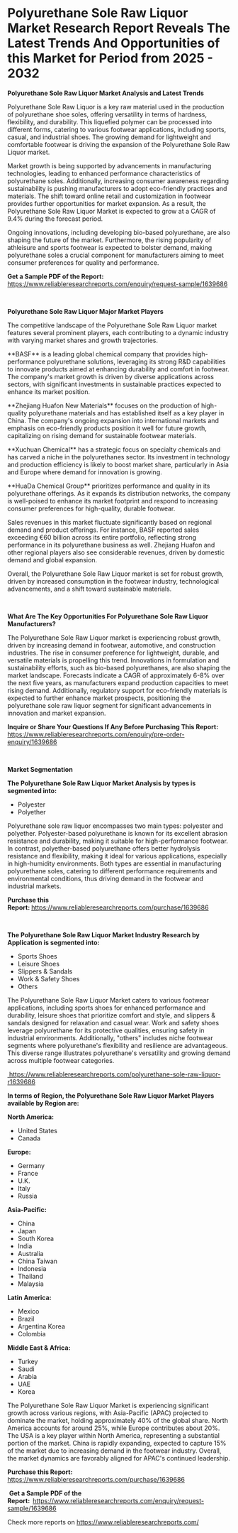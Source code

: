 <p><h1>Polyurethane Sole Raw Liquor Market Research Report Reveals The Latest Trends And Opportunities of this Market for Period from 2025 - 2032</h1></p><p><strong>Polyurethane Sole Raw Liquor Market Analysis and Latest Trends</strong></p>
<p><p>Polyurethane Sole Raw Liquor is a key raw material used in the production of polyurethane shoe soles, offering versatility in terms of hardness, flexibility, and durability. This liquefied polymer can be processed into different forms, catering to various footwear applications, including sports, casual, and industrial shoes. The growing demand for lightweight and comfortable footwear is driving the expansion of the Polyurethane Sole Raw Liquor market.</p><p>Market growth is being supported by advancements in manufacturing technologies, leading to enhanced performance characteristics of polyurethane soles. Additionally, increasing consumer awareness regarding sustainability is pushing manufacturers to adopt eco-friendly practices and materials. The shift toward online retail and customization in footwear provides further opportunities for market expansion. As a result, the Polyurethane Sole Raw Liquor Market is expected to grow at a CAGR of 9.4% during the forecast period. </p><p>Ongoing innovations, including developing bio-based polyurethane, are also shaping the future of the market. Furthermore, the rising popularity of athleisure and sports footwear is expected to bolster demand, making polyurethane soles a crucial component for manufacturers aiming to meet consumer preferences for quality and performance.</p></p>
<p><strong>Get a Sample PDF of the Report:&nbsp;</strong> <a href="https://www.reliableresearchreports.com/enquiry/request-sample/1639686?utm_campaign=3581&utm_medium=2&utm_source=Github&utm_content=ia&utm_term=02042025&utm_id=polyurethane-sole-raw-liquor">https://www.reliableresearchreports.com/enquiry/request-sample/1639686</a></p>
<p>&nbsp;</p>
<p><strong>Polyurethane Sole Raw Liquor Major Market Players</strong></p>
<p><p>The competitive landscape of the Polyurethane Sole Raw Liquor market features several prominent players, each contributing to a dynamic industry with varying market shares and growth trajectories.</p><p>**BASF** is a leading global chemical company that provides high-performance polyurethane solutions, leveraging its strong R&D capabilities to innovate products aimed at enhancing durability and comfort in footwear. The company's market growth is driven by diverse applications across sectors, with significant investments in sustainable practices expected to enhance its market position.</p><p>**Zhejiang Huafon New Materials** focuses on the production of high-quality polyurethane materials and has established itself as a key player in China. The company's ongoing expansion into international markets and emphasis on eco-friendly products position it well for future growth, capitalizing on rising demand for sustainable footwear materials.</p><p>**Xuchuan Chemical** has a strategic focus on specialty chemicals and has carved a niche in the polyurethanes sector. Its investment in technology and production efficiency is likely to boost market share, particularly in Asia and Europe where demand for innovation is growing.</p><p>**HuaDa Chemical Group** prioritizes performance and quality in its polyurethane offerings. As it expands its distribution networks, the company is well-poised to enhance its market footprint and respond to increasing consumer preferences for high-quality, durable footwear.</p><p>Sales revenues in this market fluctuate significantly based on regional demand and product offerings. For instance, BASF reported sales exceeding €60 billion across its entire portfolio, reflecting strong performance in its polyurethane business as well. Zhejiang Huafon and other regional players also see considerable revenues, driven by domestic demand and global expansion.</p><p>Overall, the Polyurethane Sole Raw Liquor market is set for robust growth, driven by increased consumption in the footwear industry, technological advancements, and a shift toward sustainable materials.</p></p>
<p>&nbsp;</p>
<p><strong>What Are The Key Opportunities For Polyurethane Sole Raw Liquor Manufacturers?</strong></p>
<p><p>The Polyurethane Sole Raw Liquor market is experiencing robust growth, driven by increasing demand in footwear, automotive, and construction industries. The rise in consumer preference for lightweight, durable, and versatile materials is propelling this trend. Innovations in formulation and sustainability efforts, such as bio-based polyurethanes, are also shaping the market landscape. Forecasts indicate a CAGR of approximately 6-8% over the next five years, as manufacturers expand production capacities to meet rising demand. Additionally, regulatory support for eco-friendly materials is expected to further enhance market prospects, positioning the polyurethane sole raw liquor segment for significant advancements in innovation and market expansion.</p></p>
<p><strong>Inquire or Share Your Questions If Any Before Purchasing This Report:</strong> <a href="https://www.reliableresearchreports.com/enquiry/pre-order-enquiry/1639686?utm_campaign=3581&utm_medium=2&utm_source=Github&utm_content=ia&utm_term=02042025&utm_id=polyurethane-sole-raw-liquor">https://www.reliableresearchreports.com/enquiry/pre-order-enquiry/1639686</a></p>
<p>&nbsp;</p>
<p><strong>Market Segmentation</strong></p>
<p><strong>The Polyurethane Sole Raw Liquor Market Analysis by types is segmented into:</strong></p>
<p><ul><li>Polyester</li><li>Polyether</li></ul></p>
<p><p>Polyurethane sole raw liquor encompasses two main types: polyester and polyether. Polyester-based polyurethane is known for its excellent abrasion resistance and durability, making it suitable for high-performance footwear. In contrast, polyether-based polyurethane offers better hydrolysis resistance and flexibility, making it ideal for various applications, especially in high-humidity environments. Both types are essential in manufacturing polyurethane soles, catering to different performance requirements and environmental conditions, thus driving demand in the footwear and industrial markets.</p></p>
<p><strong>Purchase this Report:&nbsp;</strong><a href="https://www.reliableresearchreports.com/purchase/1639686?utm_campaign=3581&utm_medium=2&utm_source=Github&utm_content=ia&utm_term=02042025&utm_id=polyurethane-sole-raw-liquor">https://www.reliableresearchreports.com/purchase/1639686</a></p>
<p>&nbsp;</p>
<p><strong>The Polyurethane Sole Raw Liquor Market Industry Research by Application is segmented into:</strong></p>
<p><ul><li>Sports Shoes</li><li>Leisure Shoes</li><li>Slippers & Sandals</li><li>Work & Safety Shoes</li><li>Others</li></ul></p>
<p><p>The Polyurethane Sole Raw Liquor Market caters to various footwear applications, including sports shoes for enhanced performance and durability, leisure shoes that prioritize comfort and style, and slippers & sandals designed for relaxation and casual wear. Work and safety shoes leverage polyurethane for its protective qualities, ensuring safety in industrial environments. Additionally, "others" includes niche footwear segments where polyurethane's flexibility and resilience are advantageous. This diverse range illustrates polyurethane's versatility and growing demand across multiple footwear categories.</p></p>
<p><a href="https://www.reliableresearchreports.com/polyurethane-sole-raw-liquor-r1639686?utm_campaign=3581&utm_medium=2&utm_source=Github&utm_content=ia&utm_term=02042025&utm_id=polyurethane-sole-raw-liquor">&nbsp;https://www.reliableresearchreports.com/polyurethane-sole-raw-liquor-r1639686</a></p>
<p><strong>In terms of Region, the Polyurethane Sole Raw Liquor Market Players available by Region are:</strong></p>
<p>
    <p> <strong> North America: </strong>
        <ul>
            <li>United States</li>
            <li>Canada</li>
        </ul>
        </p> 
    <p> <strong> Europe: </strong>
        <ul>
            <li>Germany</li>
            <li>France</li>
            <li>U.K.</li>
            <li>Italy</li>
            <li>Russia</li>
        </ul>
        </p> 
    <p> <strong> Asia-Pacific: </strong>
        <ul>
            <li>China</li>
            <li>Japan</li>
            <li>South Korea</li>
            <li>India</li>
            <li>Australia</li>
            <li>China Taiwan</li>
            <li>Indonesia</li>
            <li>Thailand</li>
            <li>Malaysia</li>
        </ul>
        </p> 
    <p> <strong> Latin America: </strong>
        <ul>
            <li>Mexico</li>
            <li>Brazil</li>
            <li>Argentina Korea</li>
            <li>Colombia</li>
        </ul>
        </p> 
    <p> <strong> Middle East & Africa: </strong>
        <ul>
            <li>Turkey</li>
            <li>Saudi</li>
            <li>Arabia</li>
            <li>UAE</li>
            <li>Korea</li>
        </ul>
    </p>
    </p>
<p><p>The Polyurethane Sole Raw Liquor Market is experiencing significant growth across various regions, with Asia-Pacific (APAC) projected to dominate the market, holding approximately 40% of the global share. North America accounts for around 25%, while Europe contributes about 20%. The USA is a key player within North America, representing a substantial portion of the market. China is rapidly expanding, expected to capture 15% of the market due to increasing demand in the footwear industry. Overall, the market dynamics are favorably aligned for APAC's continued leadership.</p></p>
<p><strong>Purchase this Report: </strong><a href="https://www.reliableresearchreports.com/purchase/1639686?utm_campaign=3581&utm_medium=2&utm_source=Github&utm_content=ia&utm_term=02042025&utm_id=polyurethane-sole-raw-liquor">https://www.reliableresearchreports.com/purchase/1639686</a></p>
<p>&nbsp;<strong>Get a Sample PDF of the Report:&nbsp;&nbsp;</strong><a href="https://www.reliableresearchreports.com/enquiry/request-sample/1639686?utm_campaign=3581&utm_medium=2&utm_source=Github&utm_content=ia&utm_term=02042025&utm_id=polyurethane-sole-raw-liquor">https://www.reliableresearchreports.com/enquiry/request-sample/1639686</a></p>
<p><strong></strong></p>
<p>Check more reports on <a href="https://www.reliableresearchreports.com/?utm_campaign=3581&utm_medium=2&utm_source=Github&utm_content=ia&utm_term=02042025&utm_id=polyurethane-sole-raw-liquor">https://www.reliableresearchreports.com/</a></p>
